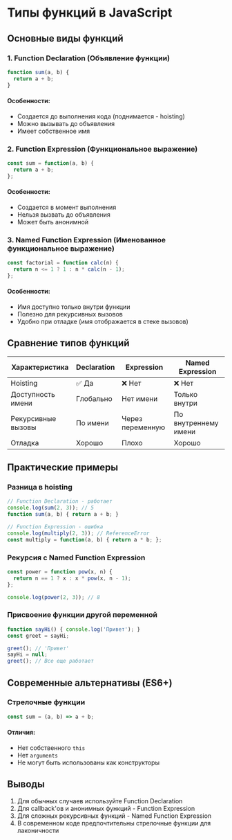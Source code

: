 # Типы функций в JavaScript

## Основные виды функций

### 1. Function Declaration (Объявление функции)

```javascript
function sum(a, b) {
  return a + b;
}
```

#### Особенности:
- Создается до выполнения кода (поднимается - hoisting)
- Можно вызывать до объявления
- Имеет собственное имя

### 2. Function Expression (Функциональное выражение)

```javascript
const sum = function(a, b) {
  return a + b;
};
```

#### Особенности:
- Создается в момент выполнения
- Нельзя вызвать до объявления
- Может быть анонимной

### 3. Named Function Expression (Именованное функциональное выражение)

```javascript
const factorial = function calc(n) {
  return n <= 1 ? 1 : n * calc(n - 1);
};
```

#### Особенности:
- Имя доступно только внутри функции
- Полезно для рекурсивных вызовов
- Удобно при отладке (имя отображается в стеке вызовов)

## Сравнение типов функций

| Характеристика | Declaration | Expression | Named Expression |
|----------------|-------------|------------|------------------|
| Hoisting | ✅ Да | ❌ Нет | ❌ Нет |
| Доступность имени | Глобально | Нет имени | Только внутри |
| Рекурсивные вызовы | По имени | Через переменную | По внутреннему имени |
| Отладка | Хорошо | Плохо | Хорошо |

## Практические примеры

### Разница в hoisting

```javascript
// Function Declaration - работает
console.log(sum(2, 3)); // 5
function sum(a, b) { return a + b; }

// Function Expression - ошибка
console.log(multiply(2, 3)); // ReferenceError
const multiply = function(a, b) { return a * b; };
```

### Рекурсия с Named Function Expression

```javascript
const power = function pow(x, n) {
  return n == 1 ? x : x * pow(x, n - 1);
};

console.log(power(2, 3)); // 8
```

### Присвоение функции другой переменной

```javascript
function sayHi() { console.log('Привет'); }
const greet = sayHi;

greet(); // 'Привет'
sayHi = null;
greet(); // Все еще работает
```

## Современные альтернативы (ES6+)

### Стрелочные функции

```javascript
const sum = (a, b) => a + b;
```

#### Отличия:
- Нет собственного `this`
- Нет `arguments`
- Не могут быть использованы как конструкторы

## Выводы

1. Для обычных случаев используйте Function Declaration
2. Для callback'ов и анонимных функций - Function Expression
3. Для сложных рекурсивных функций - Named Function Expression
4. В современном коде предпочтительны стрелочные функции для лаконичности

